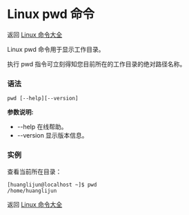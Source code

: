 # Linux pwd 命令

返回 [Linux 命令大全](https://ahuang007.github.com/Linux-Command)

Linux pwd 命令用于显示工作目录。

执行 pwd 指令可立刻得知您目前所在的工作目录的绝对路径名称。

### 语法

```
pwd [--help][--version]
```

**参数说明:**

- --help 在线帮助。
- --version 显示版本信息。

### 实例

查看当前所在目录：

```
[huanglijun@localhost ~]$ pwd
/home/huanglijun
```

返回 [Linux 命令大全](https://ahuang007.github.com/Linux-Command)